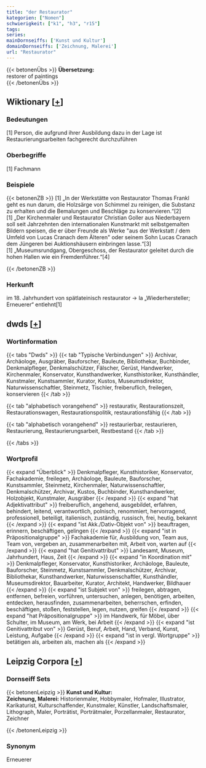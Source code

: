 ```yaml
---
title: "der Restaurator"
kategorien: ["Nomen"]
schwierigkeit: ["k1", "h3", "r15"]
tags:
series:
mainDornseiffs: ['Kunst und Kultur']
domainDornseiffs: ['Zeichnung, Malerei']
url: "Restaurator"
---
```


{{< betonenÜbs >}}
**Übersetzung:**  
restorer of paintings  
{{< /betonenÜbs >}}

## Wiktionary [[+](https://de.wiktionary.org/wiki/Restaurator)]

### Bedeutungen
[1] Person, die aufgrund ihrer Ausbildung dazu in der Lage ist Restaurierungsarbeiten fachgerecht durchzuführen  

### Oberbegriffe
[1] Fachmann  

### Beispiele
{{< betonenZB >}}
[1] „In der Werkstätte von Restaurator Thomas Frankl geht es nun darum, die Holzsärge von Schimmel zu reinigen, die Substanz zu erhalten und die Bemalungen und Beschläge zu konservieren.“[2]  
[1] „Der Kirchenmaler und Restaurator Christian Goller aus Niederbayern soll seit Jahrzehnten den internationalen Kunstmarkt mit selbstgemalten Bildern speisen, die er über Freunde als Werke "aus der Werkstatt / dem Umfeld von Lucas Cranach dem Älteren" oder seinem Sohn Lucas Cranach dem Jüngeren bei Auktionshäusern einbringen lasse.“[3]  
[1] „Museumsrundgang, Obergeschoss, der Restaurator geleitet durch die hohen Hallen wie ein Fremdenführer.“[4]  

{{< /betonenZB >}}
### Herkunft
im 18. Jahrhundert von spätlateinisch restaurator → la „Wiederhersteller; Erneuerer“ entlehnt[1]  



## dwds [[+](https://www.dwds.de/wb/Restaurator)]

### Wortinformation
{{< tabs "Dwds" >}}
{{< tab "Typische Verbindungen" >}}
Archivar, Archäologe, Ausgräber, Bauforscher, Bauleute, Bibliothekar, Buchbinder, Denkmalpfleger, Denkmalschützer, Fälscher, Gerüst, Handwerker, Kirchenmaler, Konservator, Kunsthandwerker, Kunsthistoriker, Kunsthändler, Kunstmaler, Kunstsammler, Kurator, Kustos, Museumsdirektor, Naturwissenschaftler, Steinmetz, Tischler, freiberuflich, freilegen, konservieren
{{< /tab >}}

{{< tab "alphabetisch vorangehend" >}}
restaurativ, Restaurationszeit, Restaurationswagen, Restaurationspolitik, restaurationsfähig
{{< /tab >}}

{{< tab "alphabetisch vorangehend" >}}
restaurierbar, restaurieren, Restaurierung, Restaurierungsarbeit, Restbestand
{{< /tab >}}

{{< /tabs >}}

### Wortprofil
{{< expand "Überblick" >}} Denkmalpfleger, Kunsthistoriker, Konservator, Fachakademie, freilegen, Archäologe, Bauleute, Bauforscher, Kunstsammler, Steinmetz, Kirchenmaler, Naturwissenschaftler, Denkmalschützer, Archivar, Kustos, Buchbinder, Kunsthandwerker, Holzobjekt, Kunstmaler, Ausgräber {{< /expand >}}
{{< expand "hat Adjektivattribut" >}} freiberuflich, angehend, ausgebildet, erfahren, behindert, leitend, verantwortlich, polnisch, renommiert, hervorragend, professionell, beteiligt, italienisch, zuständig, russisch, frei, heutig, bekannt {{< /expand >}}
{{< expand "ist Akk./Dativ-Objekt von" >}} beauftragen, erinnern, beschäftigen, gelingen {{< /expand >}}
{{< expand "ist in Präpositionalgruppe" >}} Fachakademie für, Ausbildung von, Team aus, Team von, vergeben an, zusammenarbeiten mit, Arbeit von, warten auf {{< /expand >}}
{{< expand "hat Genitivattribut" >}} Landesamt, Museum, Jahrhundert, Haus, Zeit {{< /expand >}}
{{< expand "in Koordination mit" >}} Denkmalpfleger, Konservator, Kunsthistoriker, Archäologe, Bauleute, Bauforscher, Steinmetz, Kunstsammler, Denkmalschützer, Archivar, Bibliothekar, Kunsthandwerker, Naturwissenschaftler, Kunsthändler, Museumsdirektor, Bauarbeiter, Kurator, Architekt, Handwerker, Bildhauer {{< /expand >}}
{{< expand "ist Subjekt von" >}} freilegen, abtragen, entfernen, befreien, vorführen, untersuchen, anlegen, benötigen, arbeiten, entdecken, herausfinden, zusammenarbeiten, beherrschen, erfinden, beschäftigen, stoßen, feststellen, legen, nutzen, greifen {{< /expand >}}
{{< expand "hat Präpositionalgruppe" >}} im Handwerk, für Möbel, über Schulter, im Museum, am Werk, bei Arbeit {{< /expand >}}
{{< expand "ist Genitivattribut von" >}} Gerüst, Beruf, Arbeit, Hand, Verband, Kunst, Leistung, Aufgabe {{< /expand >}}
{{< expand "ist in vergl. Wortgruppe" >}} betätigen als, arbeiten als, machen als {{< /expand >}}

## Leipzig Corpora [[+](https://corpora.uni-leipzig.de/en/res?word=Restaurator&corpusId=deu_newscrawl-public_2018)]

### Dornseiff Sets
{{< betonenLeipzig >}}
**Kunst und Kultur:**  
**Zeichnung, Malerei:** Historienmaler, Hobbymaler, Hofmaler, Illustrator, Karikaturist, Kulturschaffender, Kunstmaler, Künstler, Landschaftsmaler, Lithograph, Maler, Porträtist, Porträtmaler, Porzellanmaler, Restaurator, Zeichner  

{{< /betonenLeipzig >}}

### Synonym
Erneuerer

